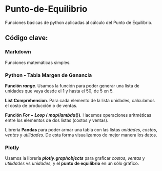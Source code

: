 # Punto-de-Equilibrio
Funciones básicas de python aplicadas al cálculo del Punto de Equilibrio.

## Código clave:
### Markdown

Funciones matemáticas simples.


### Python - Tabla Margen de Ganancia

**Función $range$**. Usamos la función para poder generar una lista de unidades que vaya desde el 1 y hasta el 50, de 5 en 5.

**List Comprehension**. Para cada elemento de la lista unidades, calculamos el costo de producción o de ventas.

**Función $For-Loop$ / $map(lambda())$**. Hacemos operaciones aritméticas entre los elementos de dos listas (costos y ventas).

Librería **Pandas** para poder armar una tabla con las listas *unidades*, *costos*, *ventas* y *utilidades*. De esta forma visualizamos de mejor manera los datos.

### Plotly

Usamos la librería **$plotly.graph_{}objects$** para graficar *costos*, *ventas* y *utilidades* vs *unidades*, y el **punto de equilibrio** en un sólo gráfico.
